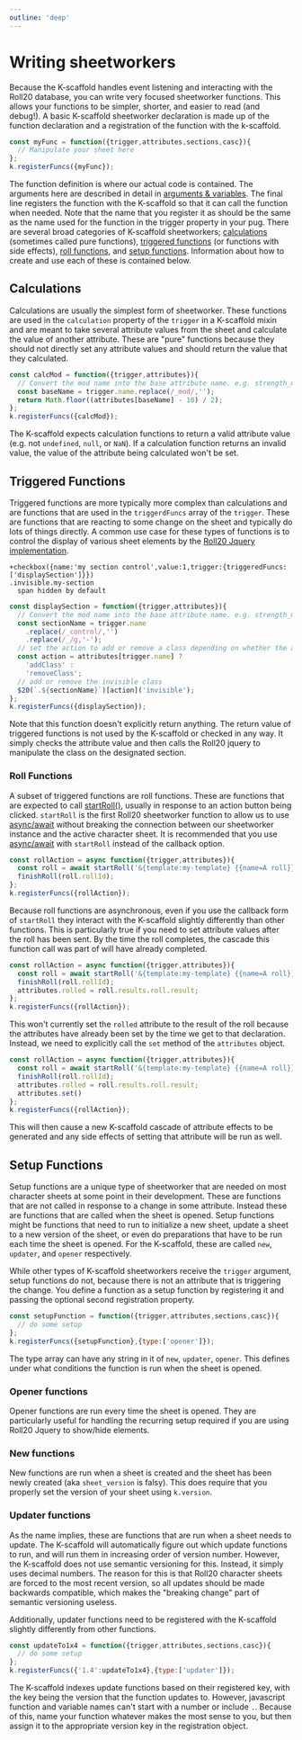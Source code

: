 ```yaml
---
outline: 'deep'
---
```

# Writing sheetworkers
Because the K-scaffold handles event listening and interacting with the Roll20 database, you can write very focused sheetworker functions. This allows your functions to be simpler, shorter, and easier to read (and debug!). A basic K-scaffold sheetworker declaration is made up of the function declaration and a registration of the function with the k-scaffold.
```js
const myFunc = function({trigger,attributes,sections,casc}){
  // Manipulate your sheet here
};
k.registerFuncs({myFunc});
```
The function definition is where our actual code is contained. The arguments here are described in detail in [arguments & variables](/guide/sheetworkers/arguments.html). The final line registers the function with the K-scaffold so that it can call the function when needed. Note that the name that you register it as should be the same as the name used for the function in the trigger property in your pug.
There are several broad categories of K-scaffold sheetworkers; [calculations](#calculations) (sometimes called pure functions), [triggered functions](#triggered-functions) (or functions with side effects), [roll functions](#roll-functions), and [setup functions](#setup-functions). Information about how to create and use each of these is contained below.
## Calculations
Calculations are usually the simplest form of sheetworker. These functions are used in the `calculation` property of the `trigger` in a K-scaffold mixin and are meant to take several attribute values from the sheet and calculate the value of another attribute. These are "pure" functions because they should not directly set any attribute values and should return the value that they calculated.
```js
const calcMod = function({trigger,attributes}){
  // Convert the mod name into the base attribute name. e.g. strength_mod => strength
  const baseName = trigger.name.replace(/_mod/,'');
  return Math.floor((attributes[baseName] - 10) / 2);
};
k.registerFuncs({calcMod});
```
The K-scaffold expects calculation functions to return a valid attribute value (e.g. not `undefined`, `null`, or `NaN`). If a calculation function returns an invalid value, the value of the attribute being calculated won't be set.
## Triggered Functions
Triggered functions are more typically more complex than calculations and are functions that are used in the `triggerdFuncs` array of the `trigger`. These are functions that are reacting to some change on the sheet and typically do lots of things directly. A common use case for these types of functions is to control the display of various sheet elements by the [Roll20 Jquery implementation](https://wiki.roll20.net/Sheet_Worker_Scripts#jQuery.28NEW.29).
```pug
+checkbox({name:'my section control',value:1,trigger:{triggeredFuncs:['displaySection']}})
.invisible.my-section
  span hidden by default
```
```js
const displaySection = function({trigger,attributes}){
  // Convert the mod name into the base attribute name. e.g. strength_mod => strength
  const sectionName = trigger.name
    .replace(/_control/,'')
    .replace(/_/g,'-');
  // set the action to add or remove a class depending on whether the attribute is 0 or 1.
  const action = attributes[trigger.name] ?
    'addClass' :
    'removeClass';
  // add or remove the invisible class
  $20(`.${sectionName}`)[action]('invisible');
};
k.registerFuncs({displaySection});
```
Note that this function doesn't explicitly return anything. The return value of triggered functions is not used by the K-scaffold or checked in any way. It simply checks the attribute value and then calls the Roll20 jquery to manipulate the class on the designated section.
### Roll Functions
A subset of triggered functions are roll functions. These are functions that are expected to call [startRoll()](https://wiki.roll20.net/Custom_Roll_Parsing), usually in response to an action button being clicked. `startRoll` is the first Roll20 sheetworker function to allow us to use [async/await](https://developer.mozilla.org/en-US/docs/Web/JavaScript/Reference/Statements/async_function) without breaking the connection between our sheetworker instance and the active character sheet. It is recommended that you use [async/await](https://developer.mozilla.org/en-US/docs/Web/JavaScript/Reference/Statements/async_function) with `startRoll` instead of the callback option.
```js
const rollAction = async function({trigger,attributes}){
  const roll = await startRoll('&{template:my-template} {{name=A roll}} {{roll=[[1d20+2]]}}')
  finishRoll(roll.rollId);
};
k.registerFuncs({rollAction});
```
Because roll functions are asynchronous, even if you use the callback form of `startRoll` they interact with the K-scaffold slightly differently than other functions. This is particularly true if you need to set attribute values after the roll has been sent. By the time the roll completes, the cascade this function call was part of will have already completed.
```js
const rollAction = async function({trigger,attributes}){
  const roll = await startRoll('&{template:my-template} {{name=A roll}} {{roll=[[1d20+2]]}}')
  finishRoll(roll.rollId);
  attributes.rolled = roll.results.roll.result;
};
k.registerFuncs({rollAction});
```
This won't currently set the `rolled` attribute to the result of the roll because the attributes have already been set by the time we get to that declaration. Instead, we need to explicitly call the `set` method of the `attributes` object.
```js
const rollAction = async function({trigger,attributes}){
  const roll = await startRoll('&{template:my-template} {{name=A roll}} {{roll=[[1d20+2]]}}')
  finishRoll(roll.rollId);
  attributes.rolled = roll.results.roll.result;
  attributes.set()
};
k.registerFuncs({rollAction});
```
This will then cause a new K-scaffold cascade of attribute effects to be generated and any side effects of setting that attribute will be run as well.
## Setup Functions
Setup functions are a unique type of sheetworker that are needed on most character sheets at some point in their development. These are functions that are not called in response to a change in some attribute. Instead these are functions that are called when the sheet is opened. Setup functions might be functions that need to run to initialize a new sheet, update a sheet to a new version of the sheet, or even do preparations that have to be run each time the sheet is opened. For the K-scaffold, these are called `new`, `updater`, and `opener` respectively.

While other types of K-scaffold sheetworkers receive the `trigger` argument, setup functions do not, because there is not an attribute that is triggering the change. You define a function as a setup function by registering it and passing the optional second registration property.
```js
const setupFunction = function({trigger,attributes,sections,casc}){
  // do some setup
};
k.registerFuncs({setupFunction},{type:['opener']});
```
The type array can have any string in it of `new`, `updater`, `opener`. This defines under what conditions the function is run when the sheet is opened.
### Opener functions
Opener functions are run every time the sheet is opened. They are particularly useful for handling the recurring setup required if you are using Roll20 Jquery to show/hide elements.
### New functions
New functions are run when a sheet is created and the sheet has been newly created (aka `sheet_version` is falsy). This does require that you properly set the version of your sheet using `k.version`.
### Updater functions
As the name implies, these are functions that are run when a sheet needs to update. The K-scaffold will automatically figure out which update functions to run, and will run them in increasing order of version number. However, the K-scaffold does not use semantic versioning for this. Instead, it simply uses decimal numbers. The reason for this is that Roll20 character sheets are forced to the most recent version, so all updates should be made backwards compatible, which makes the "breaking change" part of semantic versioning useless.

Additionally, updater functions need to be registered with the K-scaffold slightly differently from other functions.
```js
const updateTo1x4 = function({trigger,attributes,sections,casc}){
  // do some setup
};
k.registerFuncs({'1.4':updateTo1x4},{type:['updater']});
```
The K-scaffold indexes update functions based on their registered key, with the key being the version that the function updates to. However, javascript function and variable names can't start with a number or include `.`. Because of this, name your function whatever makes the most sense to you, but then assign it to the appropriate version key in the registration object.